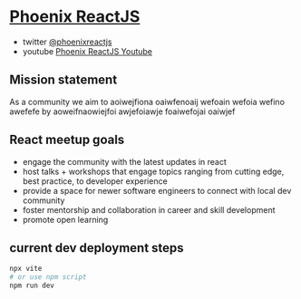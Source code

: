 # [Phoenix ReactJS](https://www.meetup.com/phoenix-reactjs/)

- twitter [@phoenixreactjs](https://twitter.com/phoenixreactjs)
- youtube [Phoenix ReactJS Youtube](https://www.youtube.com/@phoenixreactjs8978)

## Mission statement
As a community we aim to aoiwejfiona oaiwfenoaij wefoain wefoia wefino awefefe by aoweifnaowiejfoi awjefoiawje foaiwefojai oaiwjef

## React meetup goals
- engage the community with the latest updates in react
- host talks + workshops that engage topics ranging from cutting edge, best practice, to developer experience
- provide a space for newer software engineers to connect with local dev community
- foster mentorship and collaboration in career and skill development
- promote open learning

## current dev deployment steps

```bash
npx vite
# or use npm script
npm run dev
```
